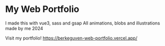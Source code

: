 # My Web Portfolio

I made this with vue3, sass and gsap
All animations, blobs and illustrations made by me
2024

Visit my portfolio!
https://berkeguven-web-portfolio.vercel.app/
